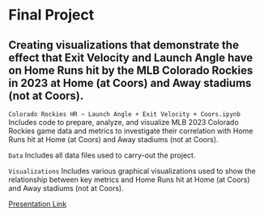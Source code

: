 # Final Project

## Creating visualizations that demonstrate the effect that Exit Velocity and Launch Angle have on Home Runs hit by the MLB Colorado Rockies in 2023 at Home (at Coors) and Away stadiums (not at Coors).

`Colorado Rockies HR ~ Launch Angle + Exit Velocity + Coors.ipynb` Includes code to prepare, analyze, and visualize MLB 2023 Colorado Rockies game data and metrics to investigate their correlation with Home Runs hit at Home (at Coors) and Away stadiums (not at Coors).

`Data` Includes all data files used to carry-out the project.

`Visualizations` Includes various graphical visualizations used to show the relationship between key metrics and Home Runs hit at Home (at Coors) and Away stadiums (not at Coors).

[Presentation Link](https://youtu.be/FQJNbbck-H4?si=e1K-n39PCIU4Iq7a)